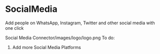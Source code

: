 # SocialMedia
Add people on WhatsApp, Instagram, Twitter and other social media with one click


Social Media Connector/images/logo/logo.png
To do:
1. Add more Social Media Platforms
